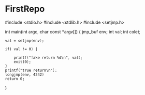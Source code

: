 # FirstRepo
#include <stdio.h>
#include <stdlib.h>
#include <setjmp.h>

int main(int argc, char const *argv[]) {
 	jmp_buf env;
 	int val;
 	int colet;

 	val = setjmp(env);

 	if( val != 0) {

 		printf("fake return %d\n", val);
 		exit(0);
 	}
 	printf("true return\n");
 	longjmp(env, 4242)
 	return 0;
 }
